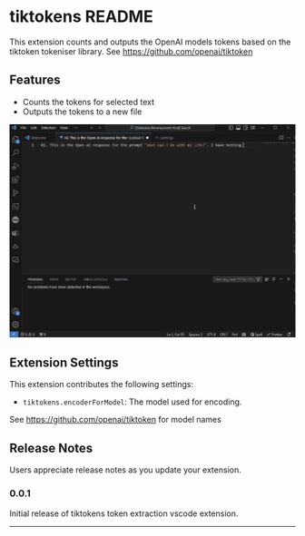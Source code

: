 # tiktokens README

This extension counts and outputs the OpenAI models tokens based on the tiktoken tokeniser library.
See https://github.com/openai/tiktoken

## Features

- Counts the tokens for selected text
- Outputs the tokens to a new file

![Output tokens](images/tiktokens_extension.gif)

## Extension Settings

This extension contributes the following settings:
* `tiktokens.encoderForModel`: The model used for encoding.

See https://github.com/openai/tiktoken for model names

## Release Notes

Users appreciate release notes as you update your extension.

### 0.0.1

Initial release of tiktokens token extraction vscode extension.

---